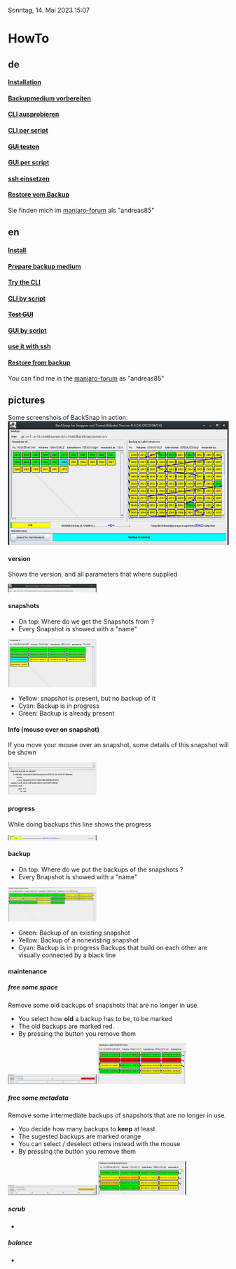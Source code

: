 Sonntag, 14. Mai 2023 15:07 
# HowTo

## de
#### [Installation](install_de.md) 
#### [Backupmedium vorbereiten](device_de.md)
#### [CLI ausprobieren](clitest_de.md)
#### [CLI per script](backup_de.md)
#### ~~[GUI testen](guitest_de.md)~~
#### [GUI per script](backup_de.md)
####  [ssh einsetzen](backup_de.md)
#### [Restore vom Backup](restore_de.md)
Sie finden mich im [manjaro-forum](https://forum.manjaro.org/t/howto-hilfsprogramm-fur-backup-btrfs-snapshots-mit-send-recieve/130154) als "andreas85"

## en
#### [Install](install_en.md)
#### [Prepare backup medium](device_en.md)
#### [Try the CLI](clitest_en.md)
#### [CLI by script](backup_en.md)
#### ~~[Test GUI](guitest_en.md)~~
#### [GUI by script](backup_en.md)
#### [use it with ssh](backup_en.md)
#### [Restore from backup](restore_en.md)
You can find me in the [manjaro-forum](https://forum.manjaro.org/t/howto-hilfsprogramm-fur-backup-btrfs-snapshots-mit-send-recieve/130154) as "andreas85"
## pictures
Some screenshois of BackSnap in action:
![BackSnap in action](gui.png  "BackSnap gui")

#### version
Shows the version, and all parameters that where supplied

<img src="gui_version.png" width=40% height=40%>

#### snapshots
* On top: Where do we get the Snapshots from ?
* Every Snapshot is showed with a "name"

<img src="gui_snapshots.png" width=40% height=40%> 

* Yellow: snapshot is present, but no backup of it
* Cyan: Backup is in progress 
* Green: Backup is already present

#### Info (mouse over on snapshot)
If you move your mouse over an snapshot, some details of this snapshot will be shown

<img src="gui_snapshot_details.png" width=40% height=40%>

#### progress
While doing backups this line shows the progress

<img src="gui_progress.png" width=40% height=40%>

#### backup
* On top: Where do we put the backups of the snapshots  ?
* Every Bnapshot is showed with a "name"

<img src="gui_backup.png" width=40% height=40%>

* Green: Backup of an existing snapshot
* Yellow: Backup of a nonexisting snapshot
* Cyan: Backup is in progress
Backups that build on each other are visually connected by a black line

#### maintenance
##### free some space
Remove some old backups of snapshots that are no longer in use. 
* You select how **old** a backup has to be, to be marked 
* The old backups are marked red.
* By pressing the button you remove them

<img src="gui_free_some_space.png" width=40% height=40%>
<img src="gui_free_some_space2.png" width=40% height=40%>

##### free some metadata
Remove some intermediate backups of snapshots that are no longer in use.
* You decide how many backups to **keep** at least
* The sugested backups are marked orange
* You can select / deselect others instead with the mouse
* By pressing the button you remove them

 <img src="gui_free_some_metadata.png" width=40% height=40%>
 <img src="gui_free_some_metadata2.png" width=40% height=40%>

##### scrub
 -
##### balance
 -